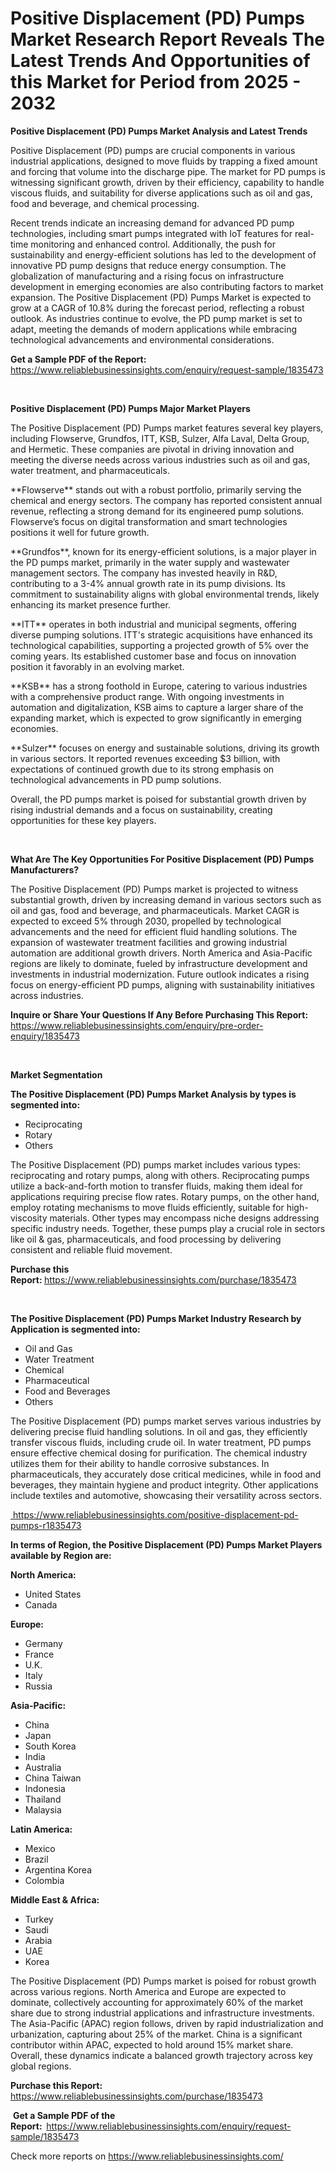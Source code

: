 <p><h1>Positive Displacement (PD) Pumps Market Research Report Reveals The Latest Trends And Opportunities of this Market for Period from 2025 - 2032</h1></p><p><strong>Positive Displacement (PD) Pumps Market Analysis and Latest Trends</strong></p>
<p><p>Positive Displacement (PD) pumps are crucial components in various industrial applications, designed to move fluids by trapping a fixed amount and forcing that volume into the discharge pipe. The market for PD pumps is witnessing significant growth, driven by their efficiency, capability to handle viscous fluids, and suitability for diverse applications such as oil and gas, food and beverage, and chemical processing.</p><p>Recent trends indicate an increasing demand for advanced PD pump technologies, including smart pumps integrated with IoT features for real-time monitoring and enhanced control. Additionally, the push for sustainability and energy-efficient solutions has led to the development of innovative PD pump designs that reduce energy consumption. The globalization of manufacturing and a rising focus on infrastructure development in emerging economies are also contributing factors to market expansion. The Positive Displacement (PD) Pumps Market is expected to grow at a CAGR of 10.8% during the forecast period, reflecting a robust outlook. As industries continue to evolve, the PD pump market is set to adapt, meeting the demands of modern applications while embracing technological advancements and environmental considerations.</p></p>
<p><strong>Get a Sample PDF of the Report:&nbsp;</strong> <a href="https://www.reliablebusinessinsights.com/enquiry/request-sample/1835473?utm_campaign=3545&utm_medium=2&utm_source=Github&utm_content=ia&utm_term=26032025&utm_id=positive-displacement-pd-pumps">https://www.reliablebusinessinsights.com/enquiry/request-sample/1835473</a></p>
<p>&nbsp;</p>
<p><strong>Positive Displacement (PD) Pumps Major Market Players</strong></p>
<p><p>The Positive Displacement (PD) Pumps market features several key players, including Flowserve, Grundfos, ITT, KSB, Sulzer, Alfa Laval, Delta Group, and Hermetic. These companies are pivotal in driving innovation and meeting the diverse needs across various industries such as oil and gas, water treatment, and pharmaceuticals.</p><p>**Flowserve** stands out with a robust portfolio, primarily serving the chemical and energy sectors. The company has reported consistent annual revenue, reflecting a strong demand for its engineered pump solutions. Flowserve’s focus on digital transformation and smart technologies positions it well for future growth.</p><p>**Grundfos**, known for its energy-efficient solutions, is a major player in the PD pumps market, primarily in the water supply and wastewater management sectors. The company has invested heavily in R&D, contributing to a 3-4% annual growth rate in its pump divisions. Its commitment to sustainability aligns with global environmental trends, likely enhancing its market presence further.</p><p>**ITT** operates in both industrial and municipal segments, offering diverse pumping solutions. ITT's strategic acquisitions have enhanced its technological capabilities, supporting a projected growth of 5% over the coming years. Its established customer base and focus on innovation position it favorably in an evolving market.</p><p>**KSB** has a strong foothold in Europe, catering to various industries with a comprehensive product range. With ongoing investments in automation and digitalization, KSB aims to capture a larger share of the expanding market, which is expected to grow significantly in emerging economies.</p><p>**Sulzer** focuses on energy and sustainable solutions, driving its growth in various sectors. It reported revenues exceeding $3 billion, with expectations of continued growth due to its strong emphasis on technological advancements in PD pump solutions.</p><p>Overall, the PD pumps market is poised for substantial growth driven by rising industrial demands and a focus on sustainability, creating opportunities for these key players.</p></p>
<p>&nbsp;</p>
<p><strong>What Are The Key Opportunities For Positive Displacement (PD) Pumps Manufacturers?</strong></p>
<p><p>The Positive Displacement (PD) Pumps market is projected to witness substantial growth, driven by increasing demand in various sectors such as oil and gas, food and beverage, and pharmaceuticals. Market CAGR is expected to exceed 5% through 2030, propelled by technological advancements and the need for efficient fluid handling solutions. The expansion of wastewater treatment facilities and growing industrial automation are additional growth drivers. North America and Asia-Pacific regions are likely to dominate, fueled by infrastructure development and investments in industrial modernization. Future outlook indicates a rising focus on energy-efficient PD pumps, aligning with sustainability initiatives across industries.</p></p>
<p><strong>Inquire or Share Your Questions If Any Before Purchasing This Report:</strong> <a href="https://www.reliablebusinessinsights.com/enquiry/pre-order-enquiry/1835473?utm_campaign=3545&utm_medium=2&utm_source=Github&utm_content=ia&utm_term=26032025&utm_id=positive-displacement-pd-pumps">https://www.reliablebusinessinsights.com/enquiry/pre-order-enquiry/1835473</a></p>
<p>&nbsp;</p>
<p><strong>Market Segmentation</strong></p>
<p><strong>The Positive Displacement (PD) Pumps Market Analysis by types is segmented into:</strong></p>
<p><ul><li>Reciprocating</li><li>Rotary</li><li>Others</li></ul></p>
<p><p>The Positive Displacement (PD) pumps market includes various types: reciprocating and rotary pumps, along with others. Reciprocating pumps utilize a back-and-forth motion to transfer fluids, making them ideal for applications requiring precise flow rates. Rotary pumps, on the other hand, employ rotating mechanisms to move fluids efficiently, suitable for high-viscosity materials. Other types may encompass niche designs addressing specific industry needs. Together, these pumps play a crucial role in sectors like oil & gas, pharmaceuticals, and food processing by delivering consistent and reliable fluid movement.</p></p>
<p><strong>Purchase this Report:&nbsp;</strong><a href="https://www.reliablebusinessinsights.com/purchase/1835473?utm_campaign=3545&utm_medium=2&utm_source=Github&utm_content=ia&utm_term=26032025&utm_id=positive-displacement-pd-pumps">https://www.reliablebusinessinsights.com/purchase/1835473</a></p>
<p>&nbsp;</p>
<p><strong>The Positive Displacement (PD) Pumps Market Industry Research by Application is segmented into:</strong></p>
<p><ul><li>Oil and Gas</li><li>Water Treatment</li><li>Chemical</li><li>Pharmaceutical</li><li>Food and Beverages</li><li>Others</li></ul></p>
<p><p>The Positive Displacement (PD) pumps market serves various industries by delivering precise fluid handling solutions. In oil and gas, they efficiently transfer viscous fluids, including crude oil. In water treatment, PD pumps ensure effective chemical dosing for purification. The chemical industry utilizes them for their ability to handle corrosive substances. In pharmaceuticals, they accurately dose critical medicines, while in food and beverages, they maintain hygiene and product integrity. Other applications include textiles and automotive, showcasing their versatility across sectors.</p></p>
<p><a href="https://www.reliablebusinessinsights.com/positive-displacement-pd-pumps-r1835473?utm_campaign=3545&utm_medium=2&utm_source=Github&utm_content=ia&utm_term=26032025&utm_id=positive-displacement-pd-pumps">&nbsp;https://www.reliablebusinessinsights.com/positive-displacement-pd-pumps-r1835473</a></p>
<p><strong>In terms of Region, the Positive Displacement (PD) Pumps Market Players available by Region are:</strong></p>
<p>
    <p> <strong> North America: </strong>
        <ul>
            <li>United States</li>
            <li>Canada</li>
        </ul>
        </p> 
    <p> <strong> Europe: </strong>
        <ul>
            <li>Germany</li>
            <li>France</li>
            <li>U.K.</li>
            <li>Italy</li>
            <li>Russia</li>
        </ul>
        </p> 
    <p> <strong> Asia-Pacific: </strong>
        <ul>
            <li>China</li>
            <li>Japan</li>
            <li>South Korea</li>
            <li>India</li>
            <li>Australia</li>
            <li>China Taiwan</li>
            <li>Indonesia</li>
            <li>Thailand</li>
            <li>Malaysia</li>
        </ul>
        </p> 
    <p> <strong> Latin America: </strong>
        <ul>
            <li>Mexico</li>
            <li>Brazil</li>
            <li>Argentina Korea</li>
            <li>Colombia</li>
        </ul>
        </p> 
    <p> <strong> Middle East & Africa: </strong>
        <ul>
            <li>Turkey</li>
            <li>Saudi</li>
            <li>Arabia</li>
            <li>UAE</li>
            <li>Korea</li>
        </ul>
    </p>
    </p>
<p><p>The Positive Displacement (PD) Pumps market is poised for robust growth across various regions. North America and Europe are expected to dominate, collectively accounting for approximately 60% of the market share due to strong industrial applications and infrastructure investments. The Asia-Pacific (APAC) region follows, driven by rapid industrialization and urbanization, capturing about 25% of the market. China is a significant contributor within APAC, expected to hold around 15% market share. Overall, these dynamics indicate a balanced growth trajectory across key global regions.</p></p>
<p><strong>Purchase this Report: </strong><a href="https://www.reliablebusinessinsights.com/purchase/1835473?utm_campaign=3545&utm_medium=2&utm_source=Github&utm_content=ia&utm_term=26032025&utm_id=positive-displacement-pd-pumps">https://www.reliablebusinessinsights.com/purchase/1835473</a></p>
<p>&nbsp;<strong>Get a Sample PDF of the Report:&nbsp;&nbsp;</strong><a href="https://www.reliablebusinessinsights.com/enquiry/request-sample/1835473?utm_campaign=3545&utm_medium=2&utm_source=Github&utm_content=ia&utm_term=26032025&utm_id=positive-displacement-pd-pumps">https://www.reliablebusinessinsights.com/enquiry/request-sample/1835473</a></p>
<p><strong></strong></p>
<p>Check more reports on <a href="https://www.reliablebusinessinsights.com/?utm_campaign=3545&utm_medium=2&utm_source=Github&utm_content=ia&utm_term=26032025&utm_id=positive-displacement-pd-pumps">https://www.reliablebusinessinsights.com/</a></p>
